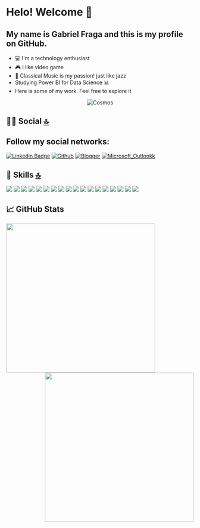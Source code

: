 # Helo! Welcome 👋


## My name is Gabriel Fraga and this is my profile on **GitHub.** 
- 💻 I'm a technology enthusiast
- 🎮 I like video game
- 🎻 Classical Music is my passion! just like jazz 
- Studying Power BI for Data Science 📊
- Here is some of my work. Feel free to explore it

<p align="center">
  <img src="https://media.giphy.com/media/TCgUh7XRj32Hlt3DfU/giphy.gif" alt="Cosmos"/>
</p>




## 👨👩 Social [🔝](#welcome-badges-4-readmemd-profile)

## Follow my social networks:

[![Linkedin Badge](https://img.shields.io/badge/LinkedIn-0077B5?style=for-the-badge&logo=linkedin&logoColor=white)](https://www.linkedin.com/in/gabriel-s-976256110/)
[![Github](https://img.shields.io/badge/GitHub-100000?style=for-the-badge&logo=github&logoColor=white)](https://github.com/GabrielFraga962)
[![Blogger](https://img.shields.io/badge/Blogger-FF5722?style=for-the-badge&logo=blogger&logoColor=white)](https://legacy90.blogspot.com/)
[![Microsoft_Outlookk](https://img.shields.io/badge/Microsoft_Outlook-0078D4?style=for-the-badge&logo=microsoft-outlook&logoColor=white)](gabrielsouzafraga@outlook.com)


## 🚀 Skills [🔝](#welcome-badges-4-readmemd-profile)

<img src="https://img.shields.io/badge/JavaScript-F7DF1E?style=for-the-badge&logo=javascript&logoColor=black" /> <img src="https://img.shields.io/badge/TypeScript-007ACC?style=for-the-badge&logo=typescript&logoColor=white" /> <img src="https://img.shields.io/badge/HTML5-E34F26?style=for-the-badge&logo=html5&logoColor=white" /> <img src="https://img.shields.io/badge/CSS-239120?&style=for-the-badge&logo=css3&logoColor=white" /> <img src="https://img.shields.io/badge/Java-ED8B00?style=for-the-badge&logo=java&logoColor=white" /> <img src="https://img.shields.io/badge/MySQL-00000F?style=for-the-badge&logo=mysql&logoColor=white" /> <img src="https://img.shields.io/badge/Node.js-43853D?style=for-the-badge&logo=node.js&logoColor=white" /> <img src="https://img.shields.io/badge/React-20232A?style=for-the-badge&logo=react&logoColor=61DAFB" /> <img src="https://img.shields.io/badge/Angular-DD0031?style=for-the-badge&logo=angular&logoColor=white" /> <img src="https://img.shields.io/badge/Spring-6DB33F?style=for-the-badge&logo=spring&logoColor=white" /> <img src="https://img.shields.io/badge/firebase-ffca28?style=for-the-badge&logo=firebase&logoColor=black" /> <img src="https://img.shields.io/badge/Git-F05032?style=for-the-badge&logo=git&logoColor=white" /> <img src="https://img.shields.io/badge/Postman-FF6C37?style=for-the-badge&logo=Postman&logoColor=white" /> <img src="https://img.shields.io/badge/React_Native-20232A?style=for-the-badge&logo=react&logoColor=61DAFB" /> <img src="https://img.shields.io/badge/GitHub-100000?style=for-the-badge&logo=github&logoColor=white" /> <img src="https://img.shields.io/badge/Python-3776AB?style=for-the-badge&logo=python&logoColor=white" /> <img src="https://img.shields.io/badge/Heroku-430098?style=for-the-badge&logo=heroku&logoColor=white" /> <img src="https://img.shields.io/badge/Amazon_AWS-232F3E?style=for-the-badge&logo=amazon-aws&logoColor=white" />





## &#x1f4c8; GitHub Stats


<img align="left"  width="400px" src="https://github-readme-stats.vercel.app/api/top-langs/?username=GabrielFraga962&layout=compact&theme=vision-friendly-dark" />
<img align="right" width="400px" src="https://github-readme-stats.vercel.app/api?username=GabrielFraga962&show_icons=true,css&layout=compact&theme=vision-friendly-dark" />







<!--
**GabrielFraga962/GabrielFraga962** is a ✨ _special_ ✨ repository because its `README.md` (this file) appears on your GitHub profile.

Here are some ideas to get you started:

- 🔭 I’m currently working on ...
- 🌱 I’m currently learning ...
- 👯 I’m looking to collaborate on ...
- 🤔 I’m looking for help with ...
- 💬 Ask me about ...
- 📫 How to reach me: ...
- 😄 Pronouns: ...
- ⚡ Fun fact: ...
-->

